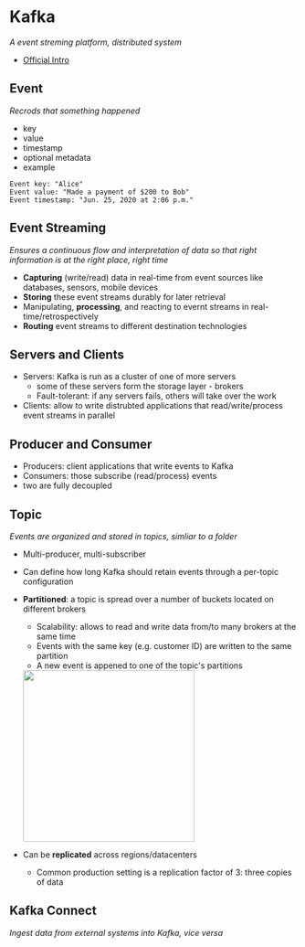 # Kafka
_A event streming platform, distributed system_

- [Official Intro](https://kafka.apache.org/intro)

## Event
_Recrods that something happened_
- key
- value
- timestamp
- optional metadata
- example
```text
Event key: "Alice"
Event value: "Made a payment of $200 to Bob"
Event timestamp: "Jun. 25, 2020 at 2:06 p.m."
```

## Event Streaming
_Ensures a continuous flow and interpretation of data so that right information is at the right place, right time_
- **Capturing** (write/read) data in real-time from event sources like databases, sensors, mobile devices
- **Storing** these event streams durably for later retrieval
- Manipulating, **processing**, and reacting to evernt streams in real-time/retrospectively
- **Routing** event streams to different destination technologies

## Servers and Clients
- Servers: Kafka is run as a cluster of one of more servers
  - some of these servers form the storage layer - brokers
  - Fault-tolerant: if any servers fails, others will take over the work
- Clients: allow to write distrubted applications that read/write/process event streams in parallel

## Producer and Consumer
- Producers: client applications that write events to Kafka
- Consumers: those subscribe (read/process) events
- two are fully decoupled

## Topic
_Events are organized and stored in topics, simliar to a folder_
- Multi-producer, multi-subscriber
- Can define how long Kafka should retain events through a per-topic configuration
- **Partitioned**: a topic is spread over a number of buckets located on different brokers
  - Scalability: allows to read and write data from/to many brokers at the same time
  - Events with the same key (e.g. customer ID) are written to the same partition
  - A new event is appened to one of the topic's partitions
  
  <img src="https://kafka.apache.org/images/streams-and-tables-p1_p4.png" height="300px">
- Can be **replicated** across regions/datacenters
  - Common production setting is a replication factor of 3: three copies of data

## Kafka Connect
_Ingest data from external systems into Kafka, vice versa_

